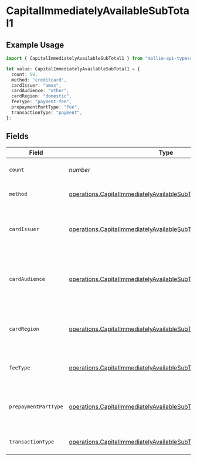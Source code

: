 # CapitalImmediatelyAvailableSubTotal1

## Example Usage

```typescript
import { CapitalImmediatelyAvailableSubTotal1 } from "mollie-api-typescript/models/operations";

let value: CapitalImmediatelyAvailableSubTotal1 = {
  count: 50,
  method: "creditcard",
  cardIssuer: "amex",
  cardAudience: "other",
  cardRegion: "domestic",
  feeType: "payment-fee",
  prepaymentPartType: "fee",
  transactionType: "payment",
};
```

## Fields

| Field                                                                                                                                                  | Type                                                                                                                                                   | Required                                                                                                                                               | Description                                                                                                                                            | Example                                                                                                                                                |
| ------------------------------------------------------------------------------------------------------------------------------------------------------ | ------------------------------------------------------------------------------------------------------------------------------------------------------ | ------------------------------------------------------------------------------------------------------------------------------------------------------ | ------------------------------------------------------------------------------------------------------------------------------------------------------ | ------------------------------------------------------------------------------------------------------------------------------------------------------ |
| `count`                                                                                                                                                | *number*                                                                                                                                               | :heavy_minus_sign:                                                                                                                                     | Number of transactions of this type                                                                                                                    | 50                                                                                                                                                     |
| `method`                                                                                                                                               | [operations.CapitalImmediatelyAvailableSubTotalMethod1](../../models/operations/capitalimmediatelyavailablesubtotalmethod1.md)                         | :heavy_minus_sign:                                                                                                                                     | Payment type of the transactions                                                                                                                       | creditcard                                                                                                                                             |
| `cardIssuer`                                                                                                                                           | [operations.CapitalImmediatelyAvailableSubTotalCardIssuer1](../../models/operations/capitalimmediatelyavailablesubtotalcardissuer1.md)                 | :heavy_minus_sign:                                                                                                                                     | In case of payments transactions with card, the card issuer will be available                                                                          | amex                                                                                                                                                   |
| `cardAudience`                                                                                                                                         | [operations.CapitalImmediatelyAvailableSubTotalCardAudience1](../../models/operations/capitalimmediatelyavailablesubtotalcardaudience1.md)             | :heavy_minus_sign:                                                                                                                                     | In case of payments trnsactions with card, the card audience will be available.                                                                        | other                                                                                                                                                  |
| `cardRegion`                                                                                                                                           | [operations.CapitalImmediatelyAvailableSubTotalCardRegion1](../../models/operations/capitalimmediatelyavailablesubtotalcardregion1.md)                 | :heavy_minus_sign:                                                                                                                                     | In case of payments transactions with card, the card region will be available.                                                                         | domestic                                                                                                                                               |
| `feeType`                                                                                                                                              | [operations.CapitalImmediatelyAvailableSubTotalFeeType1](../../models/operations/capitalimmediatelyavailablesubtotalfeetype1.md)                       | :heavy_minus_sign:                                                                                                                                     | Present when the transaction represents a fee.                                                                                                         | payment-fee                                                                                                                                            |
| `prepaymentPartType`                                                                                                                                   | [operations.CapitalImmediatelyAvailableSubTotalPrepaymentPartType1](../../models/operations/capitalimmediatelyavailablesubtotalprepaymentparttype1.md) | :heavy_minus_sign:                                                                                                                                     | Prepayment part: fee itself, reimbursement, discount, VAT or rounding compensation.                                                                    | fee                                                                                                                                                    |
| `transactionType`                                                                                                                                      | [operations.CapitalImmediatelyAvailableSubTotalTransactionType1](../../models/operations/capitalimmediatelyavailablesubtotaltransactiontype1.md)       | :heavy_minus_sign:                                                                                                                                     | Represents the transaction type                                                                                                                        | payment                                                                                                                                                |